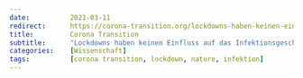 ```yaml
---
date:          2021-03-11
redirect:      https://corona-transition.org/lockdowns-haben-keinen-einfluss-auf-das-infektionsgeschehen
title:         Corona Transition
subtitle:      "Lockdowns haben keinen Einfluss auf das Infektionsgeschehen"
categories:    [Wissenschaft]
tags:          [corona transition, lockdown, nature, infektion]
---
```

